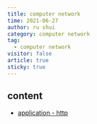 ```yaml
---
title: computer network
time: 2021-06-27
author: ru shui
category: computer network
tag:
  - computer network
visitor: false
article: true
sticky: true
---
```


## content

- [ application - http ](./1-application-http.md)
